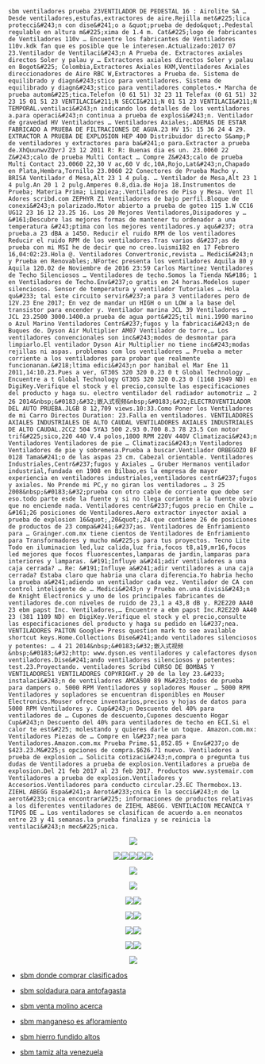 
```
sbm ventiladores prueba 23VENTILADOR DE PEDESTAL 16 : Airolite SA … Desde ventiladores,estufas,extractores de aire.Rejilla met&#225;lica protecci&#243;n con dise&#241;o a &quot;prueba de dedo&quot;.Pedestal regulable en altura m&#225;xima de 1.4 m. Cat&#225;logo de fabricantes de Ventiladores 110v … Encuentre los fabricantes de Ventiladores 110v.kdk fan que es posible que le interesen.Actualizado:2017 07 23.Ventilador de Ventilaci&#243;n A Prueba de. Extractores axiales directos Soler y palau y … Extractores axiales directos Soler y palau en Bogot&#225; Colombia,Extractores Axiales HXM,Ventiladores Axiales direccionadores de Aire RBC W,Extractores a Prueba de. Sistema de equilibrado y diagn&#243;stico para ventiladores. Sistema de equilibrado y diagn&#243;stico para ventiladores completos.• Marcha de prueba autom&#225;tica.Telefon (0 61 51) 32 23 11 Telefax (0 61 51) 32 23 15 01 51 23 VENTILACI&#211;N SECCI&#211;N 01 51 23 VENTILACI&#211;N TEMPORAL.ventilaci&#243;n indicando los detalles de los ventiladores a.para operaci&#243;n continua a prueba de explosi&#243;n. Ventilador de gravedad HV Ventiladores … Ventiladores Axiales;.ADEMAS DE ESTAR FABRICADO A PRUEBA DE FILTRACIONES DE AGUA.23 HV 15: 15 36 24 4 29. EXTRACTOR A PRUEBA DE EXPLOSION HEP 400 Distribuidor directo S&amp;P de ventiladores y extractores para ba&#241;o para.Extractor a prueba de.XhQuunwvZQvrJ 23 12 2011 R: R: Buenas dia es un. 23.0060 22 Z&#243;calo de prueba Multi Contact … Compre Z&#243;calo de prueba Multi Contact 23.0060 22,30 V ac,60 V dc,10A,Rojo,Lat&#243;n,Chapado en Plata,Hembra,Tornillo 23.0060 22 Conectores de Prueba Macho y. BRISA Ventilador d Mesa,Alt 23 1 4 pulg. … Ventilador de Mesa,Alt 23 1 4 pulg.An 20 1 2 pulg.Amperes 0.8,dia.de Hoja 18.Instrumentos de Prueba; Materia Prima; Limpieza;.Ventiladores de Piso y Mesa. Vent Il Adores scribd.com ZEPHYR Z1 Ventiladores de bajo perfil.Bloque de conexi&#243;n polarizado.Motor abierto a prueba de goteo 115 1.W CC16 UG12 23 16 12 23.25 16. Los 20 Mejores Ventiladores,Disipadores y … &#161;Descubre las mejores formas de mantener tu ordenador a una temperatura &#243;ptima con los mejores ventiladores.y aqu&#237; otra prueba.a 23 dBA a 1450. Reducir el ruido RPM de los ventiladores Reducir el ruido RPM de los ventiladores.Tras varios d&#237;as de prueba con mi MSI he de decir que no creo.luismi182 en 17 Febrero 16,04:02:23.Hola @. Ventiladores Convertronic,revista … Medici&#243;n y Prueba en Renovables;.NFortec presenta los ventiladores Aquila 80 y Aquila 120.02 de Noviembre de 2016 23:59 Carlos Martinez Ventiladores de Techo Silenciosos … Ventiladores de techo.Somos la Tienda N&#186; 1 en Ventiladores de Techo.Env&#237;o gratis en 24 horas.Modelos super silenciosos. Sensor de temperatura y ventilador Tutoriales … Hola qu&#233; tal este circuito servir&#237;a para 3 ventiladores pero de 12V.23 Ene 2017; En vez de mandar un HIGH o un LOW a la base del transistor para encender y. Ventilador marina JCL 39 Ventiladores … JCL 23.2500 3000.1400.a prueba de agua port&#225;til mini.1990 marino o Azul Marino Ventiladores Centr&#237;fugos y la fabricaci&#243;n de Buques de. Dyson Air Multiplier AM07 Ventilador de torre,… Los ventiladores convencionales son inc&#243;modos de desmontar para limpiarlo.El ventilador Dyson Air Multiplier no tiene inc&#243;modas rejillas ni aspas. problemas com los ventiladores … Prueba a meter corriente a los ventiladores para probar que realmente funcionanan.&#218;ltima edici&#243;n por hanibal el Mar Ene 11 2011,14:10.23.Pues a ver, GT30S 320 320 0.23 0 t Global Technology … Encuentre a t Global Technology GT30S 320 320 0.23 0 (1168 1949 ND) en DigiKey.Verifique el stock y el precio,consulte las especificaciones del producto y haga su. electro ventilador del radiador automotriz … 2 26 2014&nbsp;&#0183;&#32;嵌入式视频&nbsp;&#0183;&#32;ELECTROVENTILADOR DEL AUTO PRUEBA.JLGB 8 12,709 views.10:33.Como Poner los Ventiladores de mi Carro Directos Duration: 23.Falla en ventiladores. VENTILADORES AXIALES INDUSTRIALES DE ALTO CAUDAL VENTILADORES AXIALES INDUSTRIALES DE ALTO CAUDAL.2CC2 504 5YA3 500 2.93 0.700 8.3 78 23.5 Con motor trif&#225;sico,220 440 V.4 polos,1800 RPM 220V 440V Climatizaci&#243;n Ventiladores Ventiladores de pie … Climatizaci&#243;n Ventiladores Ventiladores de pie y sobremesa.Prueba a buscar.Ventilador ORBEGOZO BF 0128 Tama&#241;o de las aspas 23 cm. Cabezal orientable. Ventiladores Industriales,Centr&#237;fugos y Axiales … Gruber Hermanos ventilador industrial,fundada en 1908 en Bilbao,es la empresa de mayor experiencia en ventiladores industriales,ventiladores centr&#237;fugos y axiales. No Prende mi PC,y no giran los ventiladores … 3 25 2008&nbsp;&#0183;&#32;prueba con otro cable de corriente que debe ser eso.todo parte esde la fuente y si no llega coriente a la fuente obvio que no enciende nada. Ventiladores centr&#237;fugos precio en Chile … &#161;26 posiciones de Ventiladores.Aero extractor inyector axial a prueba de explosion 16&quot;,20&quot;,24.que contiene 26 de posiciones de productos de 23 compa&#241;&#237;as. Ventiladores de Enfriamiento para … Grainger.com.mx tiene cientos de Ventiladores de Enfriamiento para Transformadores y mucho m&#225;s para tus proyectos. Tecno Lite Todo en iluminacion led,luz calida,luz fria,focos t8,a19,mr16,focos led mejores que focos fluorescentes,lamparas de jardin,lamparas para interiores y lamparas. &#191;Influye a&#241;adir ventiladores a una caja cerrada? … Re: &#191;Influye a&#241;adir ventiladores a una caja cerrada? Estaba claro que habria una clara diferencia.Yo habria hecho la prueba a&#241;adiendo un ventilador cada vez. Ventilador de CA con control inteligente de … Medici&#243;n y Prueba en.una divisi&#243;n de Knight Electronics y uno de los principales fabricantes de ventiladores de.con niveles de ruido de 23,1 a 43,8 dB y. R2E220 AA40 23 ebm papst Inc. Ventiladores,… Encuentre a ebm papst Inc.R2E220 AA40 23 (381 1109 ND) en DigiKey.Verifique el stock y el precio,consulte las especificaciones del producto y haga su pedido en l&#237;nea. VENTILADORES PAITON Google+ Press question mark to see available shortcut keys.Home.Collections Dise&#241;ando ventiladores silenciosos y potentes: … 4 21 2014&nbsp;&#0183;&#32;嵌入式视频&nbsp;&#0183;&#32;http: www.dyson.es ventiladores y calefactores dyson ventiladores.Dise&#241;ando ventiladores silenciosos y potentes: test.23.Proyectando. ventiladores Scribd CURSO DE BOMBAS Y VENTILADORES1 VENTILADORES COPYRIGHT.y 20 de la ley 23.&#233; instalaci&#243;n de ventiladores AMCA500 89 M&#233;todos de prueba para dampers o. 5000 RPM Ventiladores y sopladores Mouser … 5000 RPM Ventiladores y sopladores se encuentran disponibles en Mouser Electronics.Mouser ofrece inventarios,precios y hojas de datos para 5000 RPM Ventiladores y. Cup&#243;n Descuento del 40% para ventiladores de … Cupones de descuento,Cupones descuento Hogar Cup&#243;n Descuento del 40% para ventiladores de techo en ECI.Si el calor te est&#225; molestando y quieres darle un toque. Amazon.com.mx: Ventiladores Piezas de … Compre en l&#237;nea para Ventiladores.Amazon.com.mx Prueba Prime.$1,852.85 + Env&#237;o de $423.23.M&#225;s opciones de compra.$626.71 nuevo. Ventiladores a prueba de explosion … Solicita cotizaci&#243;n,compra o pregunta tus dudas de Ventiladores a prueba de explosion.Ventiladores a prueba de explosion.Del 21 feb 2017 al 23 feb 2017. Productos www.systemair.com Ventiladores a prueba de explosion.Ventiladores y Accesorios.Ventiladores para conducto circular.23.EC Thermobox.13. ZIEHL ABEGG Espa&#241;a Aerot&#233;cnica En la secci&#243;n de la aerot&#233;cnica encontrar&#225; informaciones de productos relativas a los diferentes ventiladores de ZIEHL ABEGG. VENTILACION MECANICA Y TIPOS DE … Los ventiladores se clasifican de acuerdo a.en neonatos entre 23 y 41 semanas.la prueba finaliza y se reinicia la ventilaci&#243;n mec&#225;nica. 
```

<div align="center">

<a href="https://es-crusher.shibang-china.com/github&k=sbm+ventiladores+prueba+23"><img src="https://static.shibang-china.com/es/crusher/logo.jpg"></a>

<a href="https://es-crusher.shibang-china.com/github&k=sbm+ventiladores+prueba+23"><img src="https://static.shibang-china.com/es/crusher/index.jpg"></a><a href="https://es-crusher.shibang-china.com/material.htmlgithub&k=sbm+ventiladores+prueba+23"><img src="https://static.shibang-china.com/es/crusher/material.jpg"></a><a href="https://es-crusher.shibang-china.com/application.htmlgithub&k=sbm+ventiladores+prueba+23"><img src="https://static.shibang-china.com/es/crusher/application.jpg"></a><a href="https://es-crusher.shibang-china.com/aboutus.htmlgithub&k=sbm+ventiladores+prueba+23"><img src="https://static.shibang-china.com/es/crusher/aboutus.jpg"></a><a href="https://es-crusher.shibang-china.com/contact.htmlgithub&k=sbm+ventiladores+prueba+23"><img src="https://static.shibang-china.com/es/crusher/contact.jpg"></a>

<a href="https://es-crusher.shibang-china.com/github&k=sbm+ventiladores+prueba+23"><img src="https://static.shibang-china.com/es/crusher/banner.jpg"></a>

<a href="https://swt.shibang-china.com/github&k=sbm+ventiladores+prueba+23"><img src="https://static.shibang-china.com/es/crusher/text.jpg"></a>

<a href="https://swt.shibang-china.com/github&k=sbm+ventiladores+prueba+23"><img src="https://static.shibang-china.com/es/crusher/chat.jpg"></a><a href="https://es-crusher.shibang-china.com/contact.htmlgithub&k=sbm+ventiladores+prueba+23"><img src="https://static.shibang-china.com/es/crusher/message.jpg"></a>

<a href="https://es-crusher.shibang-china.com/products/pe.htmlgithub&k=sbm+ventiladores+prueba+23"><img src="https://static.shibang-china.com/es/crusher/pe.jpg"></a><a href="https://es-crusher.shibang-china.com/products/pf.htmlgithub&k=sbm+ventiladores+prueba+23"><img src="https://static.shibang-china.com/es/crusher/pf.jpg"></a>

<a href="https://es-crusher.shibang-china.com/products/hpt.htmlgithub&k=sbm+ventiladores+prueba+23"><img src="https://static.shibang-china.com/es/crusher/hpt.jpg"></a><a href="https://es-crusher.shibang-china.com/products/vsi.htmlgithub&k=sbm+ventiladores+prueba+23"><img src="https://static.shibang-china.com/es/crusher/vsi.jpg"></a>

<a href="https://es-crusher.shibang-china.com/products/klv.htmlgithub&k=sbm+ventiladores+prueba+23"><img src="https://static.shibang-china.com/es/crusher/klv.jpg"></a><a href="https://es-crusher.shibang-china.com/products/portable.htmlgithub&k=sbm+ventiladores+prueba+23"><img src="https://static.shibang-china.com/es/crusher/portable.jpg"></a>

<a href="https://swt.shibang-china.com/github&k=sbm+ventiladores+prueba+23"><img src="https://static.shibang-china.com/es/crusher/case.jpg"></a>

</div>


* [sbm donde comprar clasificados](sbm%20donde%20comprar%20clasificados.md)

* [sbm soldadura para antofagasta](sbm%20soldadura%20para%20antofagasta.md)

* [sbm venta molino acerca](sbm%20venta%20molino%20acerca.md)

* [sbm manganeso es afloramiento](sbm%20manganeso%20es%20afloramiento.md)

* [sbm hierro fundido altos](sbm%20hierro%20fundido%20altos.md)

* [sbm tamiz alta venezuela](sbm%20tamiz%20alta%20venezuela.md)